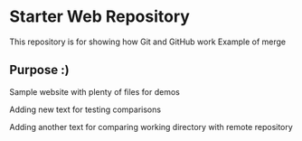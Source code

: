 # Starter Web Repository

This repository is for showing how Git and GitHub work
Example of merge
## Purpose :)

Sample website with plenty of files for demos

Adding new text for testing comparisons

Adding another text for comparing working directory with remote repository